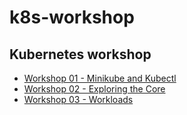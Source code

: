 # k8s-workshop

## Kubernetes workshop

- [Workshop 01 - Minikube and Kubectl](workshop-01.md)
- [Workshop 02 - Exploring the Core](workshop-02.md)
- [Workshop 03 - Workloads](workshop-03.md)
